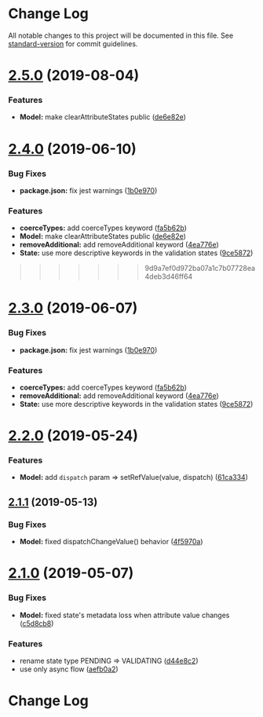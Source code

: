 # Change Log

All notable changes to this project will be documented in this file. See [standard-version](https://github.com/conventional-changelog/standard-version) for commit guidelines.

<a name="2.5.0"></a>
# [2.5.0](https://github.com/gromver/rjv/compare/v2.3.1...v2.5.0) (2019-08-04)


### Features

* **Model:** make clearAttributeStates public ([de6e82e](https://github.com/gromver/rjv/commit/de6e82e))



<a name="2.4.0"></a>
# [2.4.0](https://github.com/gromver/rjv/compare/v2.2.0...v2.4.0) (2019-06-10)


### Bug Fixes

* **package.json:** fix jest warnings ([1b0e970](https://github.com/gromver/rjv/commit/1b0e970))


### Features

* **coerceTypes:** add coerceTypes keyword ([fa5b62b](https://github.com/gromver/rjv/commit/fa5b62b))
* **Model:** make clearAttributeStates public ([de6e82e](https://github.com/gromver/rjv/commit/de6e82e))
* **removeAdditional:** add removeAdditional keyword ([4ea776e](https://github.com/gromver/rjv/commit/4ea776e))
* **State:** use more descriptive keywords in the validation states ([9ce5872](https://github.com/gromver/rjv/commit/9ce5872))
>>>>>>> 9d9a7ef0d972ba07a1c7b07728ea4deb3d46ff64



<a name="2.3.0"></a>
# [2.3.0](https://github.com/gromver/rjv/compare/v2.2.0...v2.3.0) (2019-06-07)


### Bug Fixes

* **package.json:** fix jest warnings ([1b0e970](https://github.com/gromver/rjv/commit/1b0e970))


### Features

* **coerceTypes:** add coerceTypes keyword ([fa5b62b](https://github.com/gromver/rjv/commit/fa5b62b))
* **removeAdditional:** add removeAdditional keyword ([4ea776e](https://github.com/gromver/rjv/commit/4ea776e))
* **State:** use more descriptive keywords in the validation states ([9ce5872](https://github.com/gromver/rjv/commit/9ce5872))



<a name="2.2.0"></a>
# [2.2.0](https://github.com/gromver/rjv/compare/v2.1.1...v2.2.0) (2019-05-24)


### Features

* **Model:** add `dispatch` param => setRefValue(value, dispatch) ([61ca334](https://github.com/gromver/rjv/commit/61ca334))



<a name="2.1.1"></a>
## [2.1.1](https://github.com/gromver/rjv/compare/v2.1.0...v2.1.1) (2019-05-13)


### Bug Fixes

* **Model:** fixed dispatchChangeValue() behavior ([4f5970a](https://github.com/gromver/rjv/commit/4f5970a))



<a name="2.1.0"></a>
# [2.1.0](https://github.com/gromver/rjv/compare/v1.0.2...v2.1.0) (2019-05-07)


### Bug Fixes

* **Model:** fixed state's metadata loss when attribute value changes ([c5d8cb8](https://github.com/gromver/rjv/commit/c5d8cb8))


### Features

* rename state type PENDING => VALIDATING ([d44e8c2](https://github.com/gromver/rjv/commit/d44e8c2))
* use only async flow ([aefb0a2](https://github.com/gromver/rjv/commit/aefb0a2))



# Change Log
